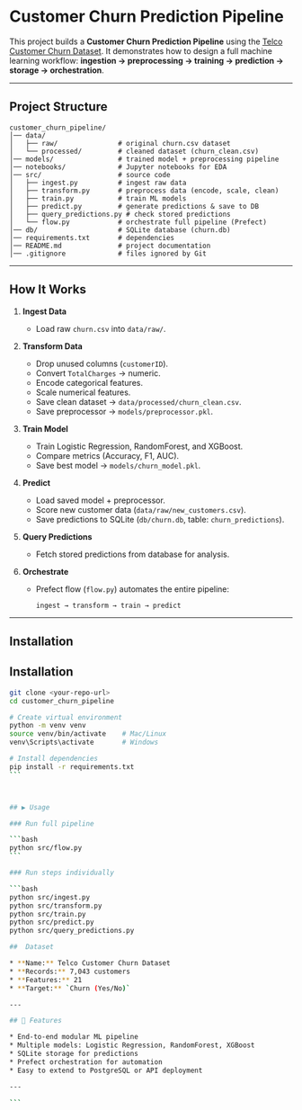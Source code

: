 # Customer Churn Prediction Pipeline

This project builds a **Customer Churn Prediction Pipeline** using the [Telco Customer Churn Dataset](https://www.kaggle.com/datasets/blastchar/telco-customer-churn).
It demonstrates how to design a full machine learning workflow: **ingestion → preprocessing → training → prediction → storage → orchestration**.

---

## Project Structure

```
customer_churn_pipeline/
│── data/
│   ├── raw/               # original churn.csv dataset
│   └── processed/         # cleaned dataset (churn_clean.csv)
│── models/                # trained model + preprocessing pipeline
│── notebooks/             # Jupyter notebooks for EDA
│── src/                   # source code
│   ├── ingest.py          # ingest raw data
│   ├── transform.py       # preprocess data (encode, scale, clean)
│   ├── train.py           # train ML models
│   ├── predict.py         # generate predictions & save to DB
│   ├── query_predictions.py # check stored predictions
│   └── flow.py            # orchestrate full pipeline (Prefect)
│── db/                    # SQLite database (churn.db)
│── requirements.txt       # dependencies
│── README.md              # project documentation
│── .gitignore             # files ignored by Git
```

---

## How It Works

1. **Ingest Data**

   - Load raw `churn.csv` into `data/raw/`.

2. **Transform Data**

   - Drop unused columns (`customerID`).
   - Convert `TotalCharges` → numeric.
   - Encode categorical features.
   - Scale numerical features.
   - Save clean dataset → `data/processed/churn_clean.csv`.
   - Save preprocessor → `models/preprocessor.pkl`.

3. **Train Model**

   - Train Logistic Regression, RandomForest, and XGBoost.
   - Compare metrics (Accuracy, F1, AUC).
   - Save best model → `models/churn_model.pkl`.

4. **Predict**

   - Load saved model + preprocessor.
   - Score new customer data (`data/raw/new_customers.csv`).
   - Save predictions to SQLite (`db/churn.db`, table: `churn_predictions`).

5. **Query Predictions**

   - Fetch stored predictions from database for analysis.

6. **Orchestrate**
   - Prefect flow (`flow.py`) automates the entire pipeline:
     ```
     ingest → transform → train → predict
     ```

---

## Installation

## Installation

````bash
git clone <your-repo-url>
cd customer_churn_pipeline

# Create virtual environment
python -m venv venv
source venv/bin/activate    # Mac/Linux
venv\Scripts\activate       # Windows

# Install dependencies
pip install -r requirements.txt
```



## ▶️ Usage

### Run full pipeline

```bash
python src/flow.py
```

### Run steps individually

```bash
python src/ingest.py
python src/transform.py
python src/train.py
python src/predict.py
python src/query_predictions.py

##  Dataset

* **Name:** Telco Customer Churn Dataset
* **Records:** 7,043 customers
* **Features:** 21
* **Target:** `Churn (Yes/No)`

---

## 📌 Features

* End-to-end modular ML pipeline
* Multiple models: Logistic Regression, RandomForest, XGBoost
* SQLite storage for predictions
* Prefect orchestration for automation
* Easy to extend to PostgreSQL or API deployment

---

```

````
